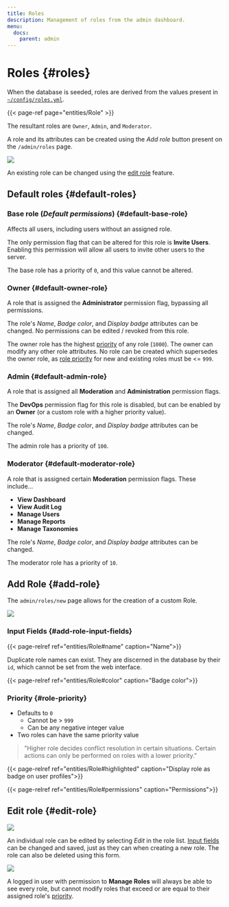 ```yaml
---
title: Roles
description: Management of roles from the admin dashboard.
menu:
  docs:
    parent: admin
---
```


# Roles {#roles}
When the database is seeded, roles are derived from the values present in  [`~/config/roles.yml`](https://github.com/mastodon/mastodon/blob/main/config/roles.yml). 

{{< page-ref page="entities/Role" >}}

The resultant roles are `Owner`, `Admin`, and `Moderator`.

A role and its attributes can be created using the *Add role* button present on the `/admin/roles` page.

![](/assets/admin-roles-ui.png)

An existing role can be changed using the [edit role](#edit-role) feature.

## Default roles {#default-roles}
### Base role (*Default permissions*) {#default-base-role}

Affects all users, including users without an assigned role.

The only permission flag that can be altered for this role is **Invite Users**. Enabling this permission will allow all users to invite other users to the server.

The base role has a priority of `0`, and this value cannot be altered.

### Owner {#default-owner-role}

A role that is assigned the **Administrator** permission flag, bypassing all permissions.

The role's *Name*, *Badge color*, and *Display badge* attributes can be changed. No permissions can be edited / revoked from this role.

The owner role has the highest [priority](#role-priority) of any role (`1000`). The owner can modify any other role attributes. No role can be created which supersedes the owner role, as [role priority](#role-priority) for new and existing roles must be <= `999`.

### Admin {#default-admin-role}

A role that is assigned all **Moderation** and **Administration** permission flags. 

The **DevOps** permission flag for this role is disabled, but can be enabled by an **Owner** (or a custom role with a higher priority value).

The role's *Name*, *Badge color*, and *Display badge* attributes can be changed.

The admin role has a priority of `100`.

### Moderator {#default-moderator-role}

A role that is assigned certain **Moderation** permission flags. These include...
- **View Dashboard**
- **View Audit Log**
- **Manage Users**
- **Manage Reports**
- **Manage Taxonomies**

The role's *Name*, *Badge color*, and *Display badge* attributes can be changed.

The moderator role has a priority of `10`.

## Add Role {#add-role}

The `admin/roles/new` page allows for the creation of a custom Role.

![](/assets/admin-roles-new-ui.png)

### Input Fields {#add-role-input-fields}

{{< page-relref ref="entities/Role#name"  caption="Name">}}

Duplicate role names can exist. They are discerned in the database by their `id`, which cannot be set from the web interface.

{{< page-relref ref="entities/Role#color" caption="Badge color">}}

### Priority {#role-priority}

- Defaults to `0`
	- Cannot be > `999` 
	- Can be any negative integer value
- Two roles can have the same priority value

> "Higher role decides conflict resolution in certain situations. Certain actions can only be performed on roles with a lower priority."

{{< page-relref ref="entities/Role#highlighted"  caption="Display role as badge on user profiles">}}

{{< page-relref ref="entities/Role#permissions"  caption="Permissions">}}


## Edit role {#edit-role}

![](/assets/admin-roles-edit-ui.png)

An individual role can be edited by selecting *Edit* in the role list. [Input fields](#add-role-input-fields) can be changed and saved, just as they can when creating a new role. The role can also be deleted using this form. 

![](/assets/admin-roles-edit-role-ui.png)

A logged in user with permission to **Manage Roles** will always be able to see every role, but cannot modify roles that exceed or are equal to their assigned role's [priority](#role-priority). 